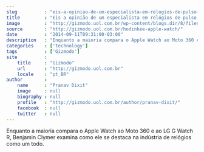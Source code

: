 ```yaml
---
slug          : "eis-a-opiniao-de-um-especialista-em-relogios-de-pulso-sobre-o-apple-watch"
title         : "Eis a opinião de um especialista em relógios de pulso sobre o Apple Watch"
image         : "http://gizmodo.uol.com.br/wp-content/blogs.dir/8/files/2014/09/apple-watch-hands-on-3.jpg"
source        : "http://gizmodo.uol.com.br/hodinkee-apple-watch/"
date          : "2014-09-11T09:31:00-03:00"
description   : "Enquanto a maioria compara o Apple Watch ao Moto 360 e ao LG G Watch R, Benjamin Clymer examina como ele se destaca na indústria de relógios como um todo."
categories    : ['technology']
tags          : ['Gizmodo']
site          :
    title     : "Gizmodo"
    url       : "http://gizmodo.uol.com.br"
    locale    : "pt_BR"
author        :
    name      : "Pranav Dixit"
    image     : null
    biography : null
    profile   : "http://gizmodo.uol.com.br/author/pranav-dixit/"
    facebook  : null
    twitter   : null
---
```


Enquanto a maioria compara o Apple Watch ao Moto 360 e ao LG G Watch R, Benjamin Clymer examina como ele se destaca na indústria de relógios como um todo.
